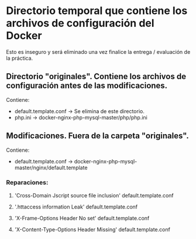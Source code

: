 # Directorio temporal que contiene los archivos de configuración del Docker
Esto es inseguro y será eliminado una vez finalice la entrega / evaluación de la práctica.

## Directorio "originales". Contiene los archivos de configuración antes de las modificaciones.
Contiene:
- default.template.conf -> Se elimina de este directorio.
- php.ini -> docker-nginx-php-mysql-master/php/php.ini

## Modificaciones. Fuera de la carpeta "originales".
Contiene:
- default.template.conf -> docker-nginx-php-mysql-master/nginx/default.template

### Reparaciones:
1. 'Cross-Domain Jscript source file inclusion'
 default.template.conf

2. '.httaccess information Leak'
 default.template.conf

3. 'X-Frame-Options Header No set'
 default.template.conf

4. 'X-Content-Type-Options Header Missing'
 default.template.conf